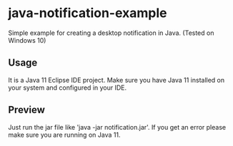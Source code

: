 # java-notification-example
Simple example for creating a desktop notification in Java.
(Tested on Windows 10)

## Usage
It is a Java 11 Eclipse IDE project. Make sure you have Java 11 installed on your system and configured in your IDE.

## Preview
Just run the jar file like 'java -jar notification.jar'. If you get an error please make sure you are running on Java 11.
